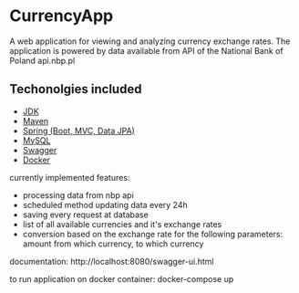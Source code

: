 # CurrencyApp

A web application for viewing and analyzing currency exchange rates. 
The application is powered by data available from API of the National Bank of Poland api.nbp.pl

## Techonolgies included
* [JDK](http://www.oracle.com/technetwork/java/javase/downloads/jdk8-downloads-2133151.html) 
* [Maven](https://maven.apache.org/)
* [Spring (Boot, MVC, Data JPA)](https://spring.io)
* [MySQL](https://www.mysql.com/)  
* [Swagger](https://swagger.io/) 
* [Docker](https://www.docker.com/) 


currently implemented features:
- processing data from nbp api
- scheduled method updating data every 24h
- saving every request at database
- list of all available currencies and it's exchange rates
- conversion based on the exchange rate for the following parameters: amount from which currency, to which currency


documentation:
http://localhost:8080/swagger-ui.html

to run application on docker container:
docker-compose up
